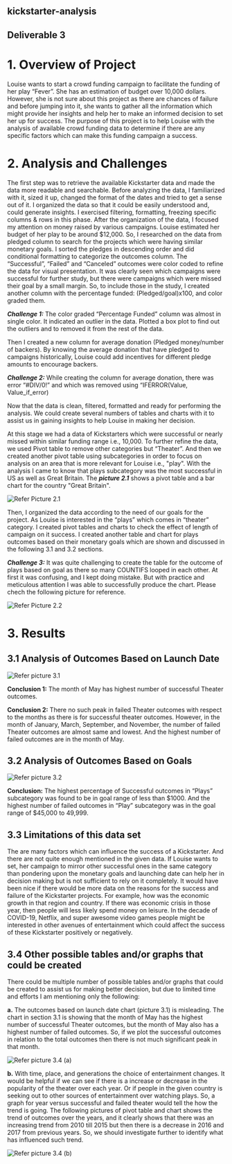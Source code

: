 ## kickstarter-analysis
## Deliverable 3

# 1.	Overview of Project
Louise wants to start a crowd funding campaign to facilitate the funding of her play “Fever”. She has an estimation of budget over 10,000 dollars. However, she is not sure about this project as there are chances of failure and before jumping into it, she wants to gather all the information which might provide her insights and help her to make an informed decision to set her up for success.
The purpose of this project is to help Louise with the analysis of available crowd funding data to determine if there are any specific factors which can make this funding campaign a success.

# 2.	Analysis and Challenges
The first step was to retrieve the available Kickstarter data and made the data more readable and searchable. Before analyzing the data, I familiarized with it, sized it up, changed the format of the dates and tried to get a sense out of it. I organized the data so that it could be easily understood and, could generate insights. I exercised filtering, formatting, freezing specific columns & rows in this phase. 
After the organization of the data, I focused my attention on money raised by various campaigns. Louise estimated her budget of her play to be around $12,000. So, I researched on the data from pledged column to search for the projects which were having similar monetary goals. I sorted the pledges in descending order and did conditional formatting to categorize the outcomes column. The “Successful”, “Failed” and “Canceled” outcomes were color coded to refine the data for visual presentation. It was clearly seen which campaigns were successful for further study, but there were campaigns which were missed their goal by a small margin. So, to include those in the study, I created another column with the percentage funded: (Pledged/goal)x100, and color graded them. 

***Challenge 1:*** The color graded “Percentage Funded” column was almost in single color. It indicated an outlier in the data. Plotted a box plot to find out the outliers and to removed it from the rest of the data.

Then I created a new column for average donation (Pledged money/number of backers). By knowing the average donation that have pledged to campaigns historically, Louise could add incentives for different pledge amounts to encourage backers.

***Challenge 2:*** While creating the column for average donation, there was error “#DIV/0!” and which was removed using “IFERROR(Value, Value_if_error)

Now that the data is clean, filtered, formatted and ready for performing the analysis. We could create several numbers of tables and charts with it to assist us in gaining insights to help Louise in making her decision.

At this stage we had a data of Kickstarters which were successful or nearly missed within similar funding range i.e., 10,000. To further refine the data, we used Pivot table to remove other categories but “Theater”. And then we created another pivot table using subcategories in order to focus on analysis on an area that is more relevant for Louise i.e., "play". With the analysis I came to know that plays subcategory was the most successful in US as well as Great Britain. The ***picture 2.1*** shows a pivot table and a bar chart for the country "Great Britain".

![***Refer Picture 2.1***](Module_1_Challenge/Resources/Picture_2.1.png)
 
Then, I organized the data according to the need of our goals for the project. As Louise is interested in the “plays” which comes in “theater” category. 
I created pivot tables and charts to check the effect of length of campaign on it success. I created another table and chart for plays outcomes based on their monetary goals which are shown and discussed in the following 3.1 and 3.2 sections. 

***Challenge 3:*** It was quite challenging to create the table for the outcome of plays based on goal as there so many COUNTIFS looped in each other. At first it was confusing, and I kept doing mistake. But with practice and meticulous attention I was able to successfully produce the chart. Please chech the following picture for reference. 

![**Refer Picture 2.2**](Module_1_Challenge/Resources/Picture_2.2.png)

# 3.	Results
## 3.1	Analysis of Outcomes Based on Launch Date

![***Refer picture 3.1***](Module_1_Challenge/Resources/Picture_3.1.png)

**Conclusion 1:** The month of May has highest number of successful Theater outcomes.

**Conclusion 2:** There no such peak in failed Theater outcomes with respect to the months as there is for successful theater outcomes. However, in the month of January, March, September, and November, the number of failed Theater outcomes are almost same and lowest. And the highest number of failed outcomes are in the month of May.

## 3.2	Analysis of Outcomes Based on Goals

![***Refer picture 3.2***](Module_1_Challenge/Resources/Picture_3.2.png)

**Conclusion:** The highest percentage of Successful outcomes in “Plays” subcategory was found to be in goal range of less than $1000. And the highest number of failed outcomes in “Play” subcategory was in the goal range of $45,000 to 49,999. 

## 3.3	Limitations of this data set
The are many factors which can influence the success of a Kickstarter. And there are not quite enough mentioned in the given data. If Louise wants to set, her campaign to mirror other successful ones in the same category than pondering upon the monetary goals and launching date can help her in decision making but is not sufficient to rely on it completely. It would have been nice if there would be more data on the reasons for the success and failure of the Kickstarter projects.  For example, how was the economic growth in that region and country. If there was economic crisis in those year, then people will less likely spend money on leisure. In the decade of COVID-19, Netflix, and super awesome video games people might be interested in other avenues of entertainment which could affect the success of these Kickstarter positively or negatively.

## 3.4	Other possible tables and/or graphs that could be created
There could be multiple number of possible tables and/or graphs that could be created to assist us for making better decision, but due to limited time and efforts I am mentioning only the following:

**a.**	 The outcomes based on launch date chart (picture 3.1) is misleading. The chart in section 3.1 is showing that the month of May has the highest number of successful Theater outcomes, but the month of May also has a highest number of failed outcomes. So, if we plot the successful outcomes in relation to the total outcomes then there is not much significant peak in that month. 

![***Refer picture 3.4 (a)***](Module_1_Challenge/Resources/Picture_3.4_a.png)


**b.** With time, place, and generations the choice of entertainment changes. It would be helpful if we can see if there is a increase or decrease in the popularity of the theater over each year. Or if people in the given country is seeking out to other sources of entertainment over watching plays. So, a graph for year versus successful and failed theater would tell the how the trend is going.  The following pictures of pivot table and chart shows the trend of outcomes over the years, and it clearly shows that there was an increasing trend from 2010 till 2015 but then there is a decrease in 2016 and 2017 from previous years. 
So, we should investigate further to identify what has influenced such trend. 
 

 
![***Refer picture 3.4 (b)***](Module_1_Challenge/Resources/Picture_3.4_b.png)


